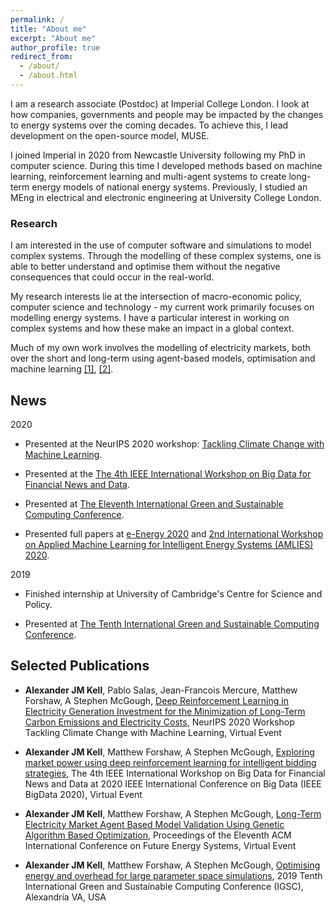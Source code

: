 ```yaml
---
permalink: /
title: "About me"
excerpt: "About me"
author_profile: true
redirect_from: 
  - /about/
  - /about.html
---
```


I am a research associate (Postdoc) at Imperial College London. I look at how companies, governments and people may be impacted by the changes to energy systems over the coming decades. To achieve this, I lead development on the open-source model, MUSE.

I joined Imperial in 2020 from Newcastle University following my PhD in computer science. During this time I developed methods based on machine learning, reinforcement learning and multi-agent systems to create long-term energy models of national energy systems. Previously, I studied an MEng in electrical and electronic engineering at University College London. 

### Research

I am interested in the use of computer software and simulations to model complex systems. Through the modelling of these complex systems, one is able to better understand and optimise them without the negative consequences that could occur in the real-world. 

My research interests lie at the intersection of macro-economic policy, computer science and technology - my current work primarily focuses on modelling energy systems. I have a particular interest in working on complex systems and how these make an impact in a global context.

Much of my own work involves the modelling of electricity markets, both over the short and long-term using agent-based models, optimisation and machine learning [[1]](https://dl.acm.org/doi/abs/10.1145/3396851.3397682), [[2]](https://dl.acm.org/doi/abs/10.1145/3396851.3402369).


## News

2020

- Presented at the NeurIPS 2020 workshop: [Tackling Climate Change with Machine Learning](https://www.climatechange.ai/events/neurips2020).

- Presented at the [The 4th IEEE International Workshop on Big Data for Financial News and Data](https://intelligentfinance.github.io/IEEE2020-BigData-Workshop/index.html).

- Presented at [The Eleventh International Green and Sustainable Computing Conference](https://www.igscc.org).

- Presented full papers at [e-Energy 2020](https://energy.acm.org/conferences/eenergy/2020/program.php) and [2nd International Workshop on Applied Machine Learning for Intelligent Energy Systems (AMLIES) 2020](http://sinberbest.berkeley.edu/amlies/2020).

2019

- Finished internship at University of Cambridge's Centre for Science and Policy.

- Presented at [The Tenth International Green and Sustainable Computing Conference](https://www.igscc.org).


## Selected Publications

- **Alexander JM Kell**, Pablo Salas, Jean-Francois Mercure, Matthew Forshaw, A Stephen McGough, [Deep Reinforcement Learning in Electricity Generation Investment for the Minimization of Long-Term Carbon Emissions and Electricity Costs](https://alexanderkell.co.uk/publication/2020-01-01-Deep-Reinforcement-Learning-in-Electricity-Generation-Investment-for-the-Minimization-of-Long-Term-Carbon-Emissions-and-Electricity-Costs), NeurIPS 2020 Workshop Tackling Climate Change with Machine Learning, Virtual Event

- **Alexander JM Kell**, Matthew Forshaw, A Stephen McGough, [Exploring market power using deep reinforcement learning for intelligent bidding strategies](https://alexanderkell.github.io/publication/2020-01-01-Exploring-market-power-using-deep-reinforcement-learning-for-intelligent-bidding-strategies), The 4th IEEE International Workshop on Big Data for Financial News and Data at 2020 IEEE International Conference on Big Data (IEEE BigData 2020), Virtual Event

- **Alexander JM Kell**, Matthew Forshaw, A Stephen McGough, [Long-Term Electricity Market Agent Based Model Validation Using Genetic Algorithm Based Optimization](https://alexanderkell.github.io/publication/2020-01-01-Long-Term-Electricity-Market-Agent-Based-Model-Validation-Using-Genetic-Algorithm-Based-Optimization), Proceedings of the Eleventh ACM International Conference on Future Energy Systems, Virtual Event

- **Alexander JM Kell**, Matthew Forshaw, A Stephen McGough, [Optimising energy and overhead for large parameter space simulations](https://alexanderkell.github.io/publication/2019-01-01-Optimising-energy-and-overhead-for-large-parameter-space-simulations), 2019 Tenth International Green and Sustainable Computing Conference (IGSC), Alexandria VA, USA